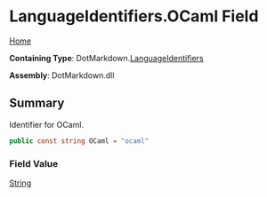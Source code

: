 # LanguageIdentifiers\.OCaml Field

[Home](../../../README.md)

**Containing Type**: DotMarkdown\.[LanguageIdentifiers](../README.md)

**Assembly**: DotMarkdown\.dll

## Summary

Identifier for OCaml\.

```csharp
public const string OCaml = "ocaml"
```

### Field Value

[String](https://docs.microsoft.com/en-us/dotnet/api/system.string)

